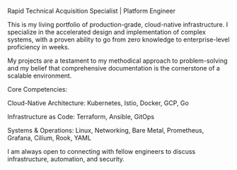 Rapid Technical Acquisition Specialist | Platform Engineer

This is my living portfolio of production-grade, cloud-native infrastructure.  I specialize in the accelerated design and implementation of complex systems, with a proven ability to go from zero knowledge to enterprise-level proficiency in weeks.

My projects are a testament to my methodical approach to problem-solving and my belief that comprehensive documentation is the cornerstone of a scalable environment.

Core Competencies:

Cloud-Native Architecture: Kubernetes, Istio, Docker, GCP, Go

Infrastructure as Code: Terraform, Ansible, GitOps

Systems & Operations: Linux, Networking, Bare Metal, Prometheus, Grafana, Cilium, Rook, YAML

I am always open to connecting with fellow engineers to discuss infrastructure, automation, and security.
